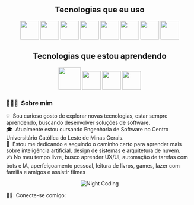 <div align=center>

 <h2>Tecnologias que eu uso</h2>
 
 <div align="center">
  <img height="50px" width="50px" src="https://cdn.jsdelivr.net/gh/devicons/devicon/icons/html5/html5-original-wordmark.svg" />
   <img height="50px" width="50px" src="https://cdn.jsdelivr.net/gh/devicons/devicon/icons/php/php-original.svg"/>
   <img height="50px" width="50px" src="https://cdn.jsdelivr.net/gh/devicons/devicon/icons/laravel/laravel-plain-wordmark.svg" />
   <img height="50px" width="50px" src="https://cdn.jsdelivr.net/gh/devicons/devicon/icons/mysql/mysql-plain-wordmark.svg" />
   <img height="50px" width="50px" src="https://cdn.jsdelivr.net/gh/devicons/devicon/icons/javascript/javascript-original.svg" />
   <img height="50px" width="50px" src="https://cdn.jsdelivr.net/gh/devicons/devicon/icons/react/react-original-wordmark.svg" />
   <img height="50px" width="50px" src="https://cdn.jsdelivr.net/gh/devicons/devicon/icons/typescript/typescript-original.svg" />       
   <img height="50px" width="50px" src="https://cdn.jsdelivr.net/gh/devicons/devicon/icons/css3/css3-original-wordmark.svg" />
 </div>
 
 <h2>Tecnologias que estou aprendendo</h2>
 
 <div align="center">
    <img height="60px" width="60px" src="https://cdn.jsdelivr.net/gh/devicons/devicon/icons/amazonwebservices/amazonwebservices-original-wordmark.svg" />
    <img height="50px" width="50px" src="https://cdn.jsdelivr.net/gh/devicons/devicon/icons/nodejs/nodejs-original-wordmark.svg" />
    <img height="50px" width="50px" src="https://cdn.jsdelivr.net/gh/devicons/devicon/icons/docker/docker-original-wordmark.svg" />
    <img height="50px" width="50px" src="https://cdn.jsdelivr.net/gh/devicons/devicon/icons/kubernetes/kubernetes-plain-wordmark.svg" />
 </div>
 
</div>   
          
 ### 👨🏻‍💻 &nbsp;Sobre mim
💡 &nbsp;Sou curioso gosto de explorar novas tecnologias, estar sempre aprendendo, buscando desenvolver soluções de software.\
🎓 &nbsp;Atualmente estou cursando Engenharia de Software no Centro Universitário Católica do Leste de Minas Gerais.\
🌱 &nbsp;Estou me dedicando e seguindo o caminho certo para aprender mais sobre inteligência artificial, design de sistemas e arquitetura de nuvem.\
✍️ No meu tempo livre, busco aprender UX/UI, automação de tarefas com bots e IA, aperfeiçoamento pessoal, leitura de livros, games, lazer com familia e amigos e assistir filmes

<div align=center>
   <img alt="Night Coding" src="https://i.imgur.com/tbgWQm3.gif"/> 
 </div>

  
 🤝🏻 &nbsp;Conecte-se comigo: <a href="https://www.linkedin.com/in/roger-augusto/"><img height="15px" width="15px" src="https://cdn.jsdelivr.net/gh/devicons/devicon/icons/linkedin/linkedin-original.svg" /></a>
